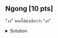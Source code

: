 ## Ngong [10 pts]

"งง" บอกได้คำเดียวว่า "งง"

<details>
    <summary>Solution</summary>
    
- TLDR : `GCD`
</details>
